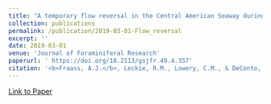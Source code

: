 ```yaml
---
title: "A temporary flow reversal in the Central American Seaway during or after the Oligocene Miocene Transition: Precision in biostratigraphy"
collection: publications
permalink: /publication/2019-03-01-Flow_reversal
excerpt: ''
date: 2019-03-01
venue: 'Journal of Foraminiferal Research'
paperurl: '	https://doi.org/10.2113/gsjfr.49.4.357'
citation: '<b>Fraass, A.J.</b>, Leckie, R.M., Lowery, C.M., & DeConto, R., 2019, A temporary flow reversal in the Central American Seaway during or after the Oligocene Miocene Transition: Precision in biostratigraphy, <i>Journal of Foraminiferal Research</i>. DOI: https://doi.org/10.2113/gsjfr.49.4.357'
---
```


[Link to Paper](https://doi.org/10.2113/gsjfr.49.4.357)
